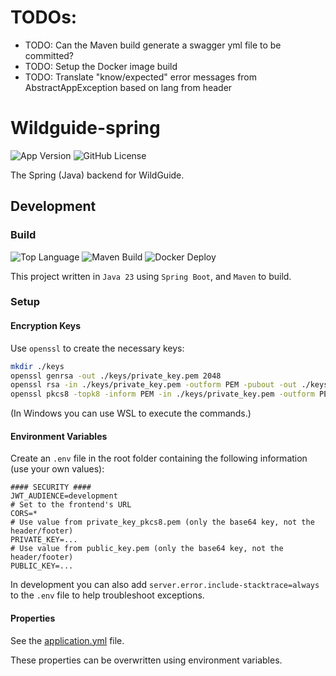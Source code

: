 # TODOs:
- TODO: Can the Maven build generate a swagger yml file to be committed?
- TODO: Setup the Docker image build
- TODO: Translate "know/expected" error messages from AbstractAppException based on lang from header

# Wildguide-spring
![App Version](https://img.shields.io/badge/dynamic/xml?url=https%3A%2F%2Fraw.githubusercontent.com%2FHenryDeLange%2FWildGuide-spring%2Fmain%2Fpom.xml&query=%2F*%5Blocal-name()%3D'project'%5D%2F*%5Blocal-name()%3D'version'%5D&label=version)
![GitHub License](https://img.shields.io/github/license/HenryDeLange/WildGuide-spring)

The Spring (Java) backend for WildGuide.

## Development

### Build
![Top Language](https://img.shields.io/github/languages/top/HenryDeLange/WildGuide-spring)
![Maven Build](https://img.shields.io/github/actions/workflow/status/HenryDeLange/WildGuide-spring/spring-source-build.yml?label=maven%20build)
![Docker Deploy](https://img.shields.io/github/actions/workflow/status/HenryDeLange/WildGuide-spring/spring-docker-build.yml?label=docker%20deploy)

This project written in `Java 23` using `Spring Boot`, and `Maven` to build.

### Setup

#### Encryption Keys
Use `openssl` to create the necessary keys:

```sh
mkdir ./keys
openssl genrsa -out ./keys/private_key.pem 2048
openssl rsa -in ./keys/private_key.pem -outform PEM -pubout -out ./keys/public_key.pem
openssl pkcs8 -topk8 -inform PEM -in ./keys/private_key.pem -outform PEM -nocrypt -out ./keys/private_key_pkcs8.pem
```
(In Windows you can use WSL to execute the commands.)

#### Environment Variables
Create an `.env` file in the root folder containing the following information (use your own values):

```properties
#### SECURITY ####
JWT_AUDIENCE=development
# Set to the frontend's URL
CORS=*
# Use value from private_key_pkcs8.pem (only the base64 key, not the header/footer)
PRIVATE_KEY=...
# Use value from public_key.pem (only the base64 key, not the header/footer)
PUBLIC_KEY=...
```

In development you can also add `server.error.include-stacktrace=always` to the `.env` file to help troubleshoot exceptions.

#### Properties
See the [application.yml](./src/main/resources/application.yml) file.

These properties can be overwritten using environment variables.
